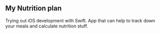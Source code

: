 ## My Nutrition plan

Trying out iOS development with Swift. App that can help to track down your meals and calculate nutrition stuff.

